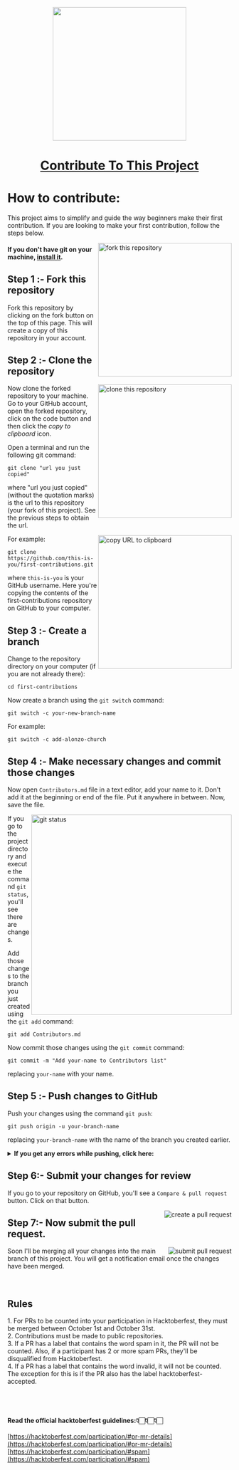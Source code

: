 
<p align="center" width="100%">
<img src="https://pbs.twimg.com/profile_images/1567906020831150081/oJ7mKaaj_400x400.jpg" width="300">

# <p align="center">[Contribute To This Project](https://ayush-dixit-15.github.io/Bootstrap-blog/)</p>



</p>

# How to contribute:

This project aims to simplify and guide the way beginners make their first contribution. If you are looking to make your first contribution, follow the steps below.



<img align="right" width="300" src="https://firstcontributions.github.io/assets/Readme/fork.png" alt="fork this repository" />

#### If you don't have git on your machine, [install it](https://help.github.com/articles/set-up-git/).

## Step 1 :- Fork this repository

Fork this repository by clicking on the fork button on the top of this page.
This will create a copy of this repository in your account.

## Step 2 :- Clone the repository

<img align="right" width="300" src="https://firstcontributions.github.io/assets/Readme/clone.png" alt="clone this repository" />

Now clone the forked repository to your machine. Go to your GitHub account, open the forked repository, click on the code button and then click the _copy to clipboard_ icon.

Open a terminal and run the following git command:

```
git clone "url you just copied"
```

where "url you just copied" (without the quotation marks) is the url to this repository (your fork of this project). See the previous steps to obtain the url.

<img align="right" width="300" src="https://firstcontributions.github.io/assets/Readme/copy-to-clipboard.png" alt="copy URL to clipboard" />

For example:

```
git clone https://github.com/this-is-you/first-contributions.git
```

where `this-is-you` is your GitHub username. Here you're copying the contents of the first-contributions repository on GitHub to your computer.

## Step 3 :- Create a branch

Change to the repository directory on your computer (if you are not already there):

```
cd first-contributions
```

Now create a branch using the `git switch` command:

```
git switch -c your-new-branch-name
```

For example:

```
git switch -c add-alonzo-church
```

## Step 4 :- Make necessary changes and commit those changes

Now open `Contributors.md` file in a text editor, add your name to it. Don't add it at the beginning or end of the file. Put it anywhere in between. Now, save the file.

<img align="right" width="450" src="https://firstcontributions.github.io/assets/Readme/git-status.png" alt="git status" />

If you go to the project directory and execute the command `git status`, you'll see there are changes.

Add those changes to the branch you just created using the `git add` command:

```
git add Contributors.md
```

Now commit those changes using the `git commit` command:

```
git commit -m "Add your-name to Contributors list"
```

replacing `your-name` with your name.

## Step 5 :- Push changes to GitHub

Push your changes using the command `git push`:

```
git push origin -u your-branch-name
```

replacing `your-branch-name` with the name of the branch you created earlier.

<details>
<summary> <strong>If you get any errors while pushing, click here:</strong> </summary>

- ### Authentication Error
     <pre>remote: Support for password authentication was removed on August 13, 2021. Please use a personal access token instead.
  remote: Please see https://github.blog/2020-12-15-token-authentication-requirements-for-git-operations/ for more information.
  fatal: Authentication failed for 'https://github.com/<your-username>/first-contributions.git/'</pre>
  Go to [GitHub's tutorial](https://docs.github.com/en/authentication/connecting-to-github-with-ssh/adding-a-new-ssh-key-to-your-github-account) on generating and configuring an SSH key to your account.

</details>

## Step 6:- Submit your changes for review

If you go to your repository on GitHub, you'll see a `Compare & pull request` button. Click on that button.

<img style="float: right;" src="https://firstcontributions.github.io/assets/Readme/compare-and-pull.png" alt="create a pull request" />

## Step 7:- Now submit the pull request.

<img style="float: right;" src="https://firstcontributions.github.io/assets/Readme/submit-pull-request.png" alt="submit pull request" />

Soon I'll be merging all your changes into the main branch of this project. You will get a notification email once the changes have been merged.
<br><br><br>
     

## <strong> Rules </strong>

<p id= "guide">
1. For PRs to be counted into your participation in Hacktoberfest, they must be merged between October 1st and October 31st.<br>
2. Contributions must be made to public repositories.<br>
3. If a PR has a label that contains the word spam in it, the PR will not be counted. Also, if a participant has 2 or more spam PRs, they'll be disqualified from Hacktoberfest.<br>
4. If a PR has a label that contains the word invalid, it will not be counted. The exception for this is if the PR also has the label hacktoberfest-accepted.<br>
<br><br><br>


#### **Read the official hacktoberfest guidelines:**👇🏻👇🏻👇🏻

[https://hacktoberfest.com/participation/#pr-mr-details](https://hacktoberfest.com/participation/#pr-mr-details)<br>
[https://hacktoberfest.com/participation/#spam](https://hacktoberfest.com/participation/#spam)





